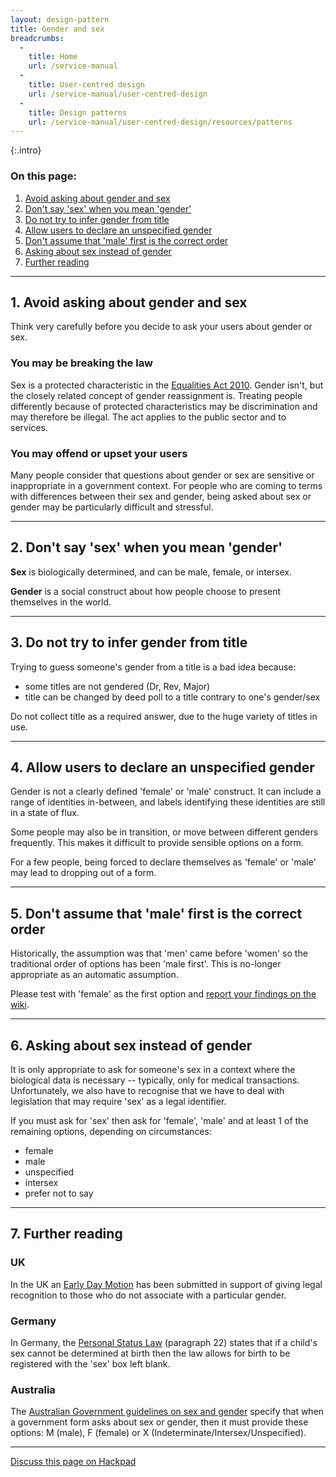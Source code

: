 ```yaml
---
layout: design-pattern
title: Gender and sex
breadcrumbs:
  -
    title: Home
    url: /service-manual
  -
    title: User-centred design
    url: /service-manual/user-centred-design
  -
    title: Design patterns
    url: /service-manual/user-centred-design/resources/patterns
---
```


{:.intro}


### On this page:


1. [Avoid asking about gender and sex](#section-1)
2. [Don't say 'sex' when you mean 'gender'](#section-2)
3. [Do not try to infer gender from title](#section-3)
4. [Allow users to declare an unspecified gender](#section-4)
5. [Don't assume that 'male' first is the correct order](#section-5)
6. [Asking about sex instead of gender](#section-6)
7. [Further reading](#section-7)


---

<h2 class="heading-36" id="section-1">1. Avoid asking about gender and sex</h2>

Think very carefully before you decide to ask your users about gender or sex.

### You may be breaking the law

Sex is a protected characteristic in the [Equalities Act 2010](http://www.legislation.gov.uk/ukpga/2010/15/part/2/chapter/1). Gender isn't, but the closely related concept of gender reassignment is. Treating people differently because of protected characteristics may be discrimination and may therefore be illegal. The act applies to the public sector and to services.


### You may offend or upset your users

Many people consider that questions about gender or sex are sensitive or inappropriate in a government context. 
For people who are coming to terms with differences between their sex and gender, being asked about sex or gender may be particularly difficult and stressful. 

---

<h2 class="heading-36" id="section-2">2. Don't say 'sex' when you mean 'gender'</h2>

**Sex** is biologically determined, and can be male, female, or intersex.

**Gender** is a social construct about how people choose to present themselves in the world. 

---

<h2 class="heading-36" id="section-3">3. Do not try to infer gender from title</h2>

Trying to guess someone's gender from a title is a bad idea because:

* some titles are not gendered (Dr, Rev, Major)
* title can be changed by deed poll to a title contrary to one's gender/sex

Do not collect title as a required answer, due to the huge variety of titles in use.

---

<h2 class="heading-36" id="section-4">4. Allow users to declare an unspecified gender</h2>

Gender is not a clearly defined 'female' or 'male' construct. It can include a range of identities in-between, and labels identifying these identities are still in a state of flux. 

Some people may also be in transition, or move between different genders frequently. This makes it difficult to provide sensible options on a form. 

For a few people, being forced to declare themselves as 'female' or 'male' may lead to dropping out of a form. 


---

<h2 class="heading-36" id="section-5">5. Don't assume that 'male' first is the correct order</h2>

Historically, the assumption was that 'men' came before 'women' so the traditional order of options has been 'male first'. This is no-longer appropriate as an automatic assumption.

Please test with 'female' as the first option and [report your findings on the wiki](https://designpatterns.hackpad.com/Gender-and-sex-NHY1Rl0kLD2).


---

<h2 class="heading-36" id="section-6">6. Asking about sex instead of gender</h2>

It is only appropriate to ask for someone's sex in a context where the biological data is necessary -- typically, only for medical transactions. Unfortunately, we also have to recognise that we have to deal with legislation that may require 'sex' as a legal identifier.

If you must ask for 'sex' then ask for 'female', 'male' and at least 1 of the remaining options, depending on circumstances:

* female
* male
* unspecified
* intersex
* prefer not to say


---

<h2 class="heading-36" id="section-7">7. Further reading</h2>


### UK
In the UK an [Early Day Motion](http://www.parliament.uk/edm/2014-15/47) has been submitted in support of giving legal recognition to those who do not associate with a particular gender.


### Germany
In Germany, the [Personal Status Law](http://www.gesetze-im-internet.de/pstg/BJNR012210007.html) (paragraph 22) states that if a child's sex cannot be determined at birth then the law allows for birth to be registered with the 'sex' box left blank.

### Australia
The [Australian Government guidelines on sex and gender](http://www.ag.gov.au/Publications/Pages/AustralianGovernmentGuidelinesontheRecognitionofSexandGender.aspx) specify that when a government form asks about sex or gender, then it must provide these options: M (male), F (female) or X (Indeterminate/Intersex/Unspecified).


---

[Discuss this page on Hackpad](https://designpatterns.hackpad.com/Gender-and-sex-NHY1Rl0kLD2)

